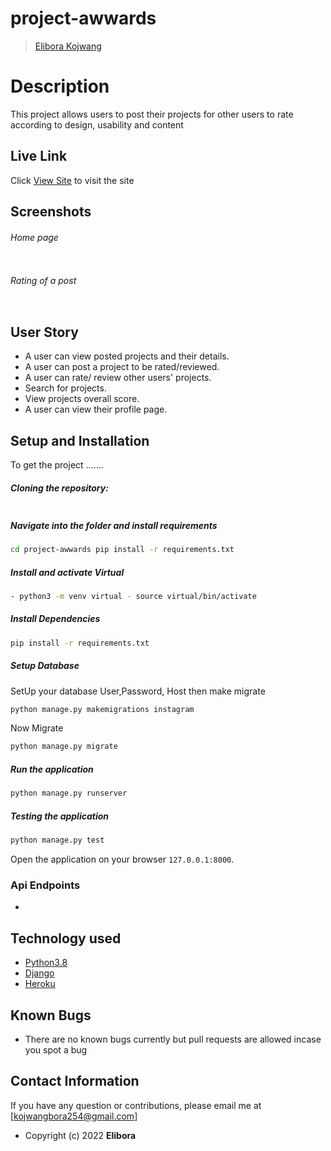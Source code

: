 # project-awwards

>[Elibora Kojwang]()  
  
# Description  
This project allows users to post their projects for other users to rate according to design, usability and content 
##  Live Link  
 Click [View Site]()  to visit the site
  
## Screenshots 
###### Home page
 
<img src="">
 
 ###### Rating of a post
 <img src=""> 


 
## User Story  
  
* A user can view posted projects and their details.  
* A user can post a project to be rated/reviewed. 
* A user can rate/ review other users' projects.  
* Search for projects.  
* View projects overall score.
* A user can view their profile page.  
  

  
## Setup and Installation  
To get the project .......  
  
##### Cloning the repository:  
 ```bash 
 
```
##### Navigate into the folder and install requirements  
 ```bash 
cd project-awwards pip install -r requirements.txt 
```
##### Install and activate Virtual  
 ```bash 
- python3 -m venv virtual - source virtual/bin/activate  
```  
##### Install Dependencies  
 ```bash 
 pip install -r requirements.txt 
```  
 ##### Setup Database  
  SetUp your database User,Password, Host then make migrate  
 ```bash 
python manage.py makemigrations instagram
 ``` 
 Now Migrate  
 ```bash 
 python manage.py migrate 
```
##### Run the application  
 ```bash 
 python manage.py runserver 
``` 
##### Testing the application  
 ```bash 
 python manage.py test 
```
Open the application on your browser `127.0.0.1:8000`.  
  
 ### Api Endpoints
 *  
 
 
## Technology used  
  
* [Python3.8](https://www.python.org/)  
* [Django ](https://docs.djangoproject.com/en/2.2/)  
* [Heroku](https://heroku.com)  
  
  
## Known Bugs  
* There are no known bugs currently but pull requests are allowed incase you spot a bug  
  
## Contact Information   
If you have any question or contributions, please email me at [kojwangbora254@gmail.com]  
   
* Copyright (c) 2022 **Elibora**